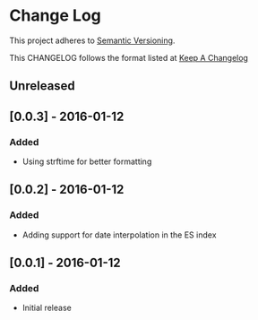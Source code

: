 # Change Log
This project adheres to [Semantic Versioning](http://semver.org/).

This CHANGELOG follows the format listed at [Keep A Changelog](http://keepachangelog.com/)

## Unreleased

## [0.0.3] - 2016-01-12
### Added
- Using strftime for better formatting

## [0.0.2] - 2016-01-12
### Added
- Adding support for date interpolation in the ES index

## [0.0.1] - 2016-01-12
### Added
- Initial release
